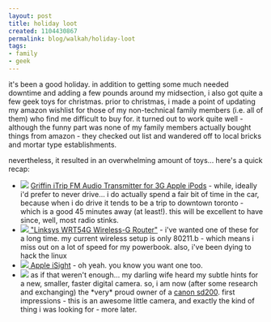 ```yaml
--- 
layout: post
title: holiday loot
created: 1104430867
permalink: blog/walkah/holiday-loot
tags: 
- family
- geek
---
```

<p>
it's been a good holiday. in addition to getting some much needed downtime and adding a few pounds around my midsection, i also got quite a few geek toys for christmas. prior to christmas, i made a point of updating my amazon wishlist for those of my non-technical family members (i.e. all of them) who find me difficult to buy for. it turned out to work quite well - although the funny part was none of my family members actually bought things from amazon - they checked out list and wandered off to local bricks and mortar type establishments.
</p><p>
nevertheless, it resulted in an overwhelming amount of toys... here's a quick recap:
</p>
<ul>
<li><a href="http://www.amazon.com/exec/obidos/tg/detail/-/B0000AAAPF/walkah-20"><img src="http://images.amazon.com/images/P/B0000AAAPF.01._SCTHUMBZZZ_.jpg" class="left" /></a> <a href="http://www.amazon.com/exec/obidos/tg/detail/-/B0000AAAPF/walkah-20">Griffin iTrip FM Audio Transmitter for 3G Apple iPods</a> - while, ideally i'd prefer to never drive... i do actually spend a fair bit of time in the car, because when i do drive it tends to be a trip to downtown toronto - which is a good 45 minutes away (at least!). this will be excellent to have since, well, most radio stinks.</li>
<li><a href="http://www.amazon.com/exec/obidos/tg/detail/-/B00007KDVI/walkah-20"><img src="http://images.amazon.com/images/P/B00007KDVI.01._SCTHUMBZZZ_.jpg" class="left" /></a><a href="http://www.amazon.com/exec/obidos/tg/detail/-/B00007KDVI/walkah-20"> "Linksys WRT54G Wireless-G Router"</a> - i've wanted one of these for a long time. my current wireless setup is only 80211.b - which means i miss out on a lot of speed for my powerbook. also, i've been dying to hack the linux</li>
<li><a href="http://www.amazon.com/exec/obidos/tg/detail/-/B0002OZXG0/walkah-20"><img src="http://images.amazon.com/images/P/B0002OZXG0.01._SCTHUMBZZZ_.jpg" class="left" /></a><a href="http://www.amazon.com/exec/obidos/tg/detail/-/B0002OZXG0/walkah-20"> Apple iSight</a> - oh yeah. you know you want one too.
</li>
<li><a href="http://www.amazon.com/exec/obidos/tg/detail/-/B00064O1P0/walkah-20"><img src="http://images.amazon.com/images/P/B00064O1P0.01._SCTHUMBZZZ_.jpg" class="left" /></a> as if that weren't enough... my darling wife heard my subtle hints for a new, smaller, faster digital camera. so, i am now (after some research and exchanging) the *very* proud owner of a <a href="http://www.amazon.com/exec/obidos/tg/detail/-/B00064O1P0/walkah-20">canon sd200</a>. first impressions - this is an awesome little camera, and exactly the kind of thing i was looking for - more later.
</li>
</ul>
